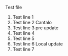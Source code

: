 Test file

1. Test line 1
2. Test line 2 Cantalo
3. Test line 3 pre update
4. Test line 4
5. Test line 5
6. Test line 6 Local update
7. Test line 7
